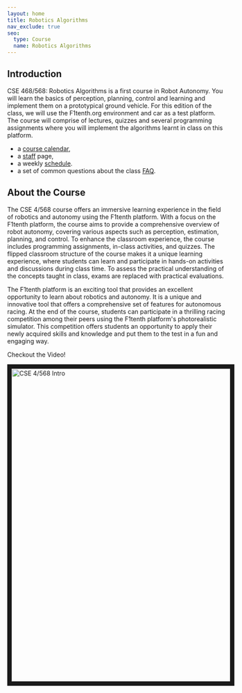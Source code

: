 ```yaml
---
layout: home
title: Robotics Algorithms
nav_exclude: true
seo:
  type: Course
  name: Robotics Algorithms
---
```


<!-- # Course Home
{: .mb-2 }
{{ site.description }}
{: .fs-6 .fw-300 }

{% if site.announcements %}
{{ site.announcements.last }}
[Announcements](announcements.md){: .btn .btn-outline .fs-3 }
{% endif %} -->

## Introduction

CSE 468/568: Robotics Algorithms is a first course in Robot Autonomy. You will learn the basics of perception, planning, control and learning and implement them on a prototypical ground vehicle. For this edition of the class, we will use the F1tenth.org environment and car as a test platform. The course will comprise of lectures, quizzes and several programming assignments where you will implement the algorithms learnt in class on this platform.

- a [course calendar](calendar.md),
- a [staff](staff.md) page,
- a weekly [schedule](schedule.md).
- a set of common questions about the class [FAQ](faq.md). 

## About the Course

The CSE 4/568 course offers an immersive learning experience in the field of robotics and autonomy using the F1tenth platform. With a focus on the F1tenth platform, the course aims to provide a comprehensive overview of robot autonomy, covering various aspects such as perception, estimation, planning, and control. To enhance the classroom experience, the course includes programming assignments, in-class activities, and quizzes. The flipped classroom structure of the course makes it a unique learning experience, where students can learn and participate in hands-on activities and discussions during class time. To assess the practical understanding of the concepts taught in class, exams are replaced with practical evaluations.

The F1tenth platform is an exciting tool that provides an excellent opportunity to learn about robotics and autonomy. It is a unique and innovative tool that offers a comprehensive set of features for autonomous racing. At the end of the course, students can participate in a thrilling racing competition among their peers using the F1tenth platform's photorealistic simulator. This competition offers students an opportunity to apply their newly acquired skills and knowledge and put them to the test in a fun and engaging way.

Checkout the Video!

<a href="http://www.youtube.com/watch?feature=player_embedded&v=bKIgP9U7dNM
" target="_blank"><img src="http://img.youtube.com/vi/bKIgP9U7dNM/0.jpg" 
alt="CSE 4/568 Intro" width="1280" height="720" border="10" /></a>

